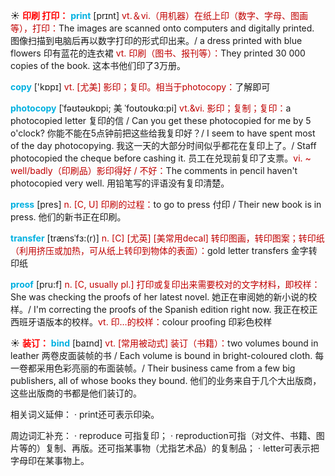 ☀ <font color="red">**印刷 打印：**</font>
<font color="sky blue">**print**</font> [prɪnt] 
<font color="#c00000">vt.＆vi.（用机器）在纸上印（数字、字母、图画等），打印：</font>The images are scanned onto computers and digitally printed. 图像扫描到电脑后再以数字打印的形式印出来。/ a dress printed with blue flowers 印有蓝花的连衣裙 <font color="#c00000">vt. 印刷（图书、报刊等）：</font>They printed 30 000 copies of the book. 这本书他们印了3万册。

<font color="sky blue">**copy**</font> ['kɒpɪ] 
<font color="#c00000">vt. [尤美] 影印；复印。相当于photocopy：</font>了解即可
           
<font color="sky blue">**photocopy**</font> [ˈfəʊtəʊkɒpi; 美 ˈfoʊtoʊkɑ:pi]
<font color="#c00000">vt.&vi. 影印；复制；复印：</font>a photocopied letter 复印的信 / Can you get these photocopied for me by 5 o'clock? 你能不能在5点钟前把这些给我复印好？/ I seem to have spent most of the day photocopying. 我这一天的大部分时间似乎都花在复印上了。/ Staff photocopied the cheque before cashing it. 员工在兑现前复印了支票。<font color="#c00000">vi. ~ well/badly（印刷品）影印得好 / 不好：</font>The comments in pencil haven't photocopied very well. 用铅笔写的评语没有复印清楚。

<font color="sky blue">**press**</font> [pres] 
<font color="#c00000">n. [C, U] 印刷的过程：</font>to go to press 付印 / Their new book is in press. 他们的新书正在印刷。
           
<font color="sky blue">**transfer**</font> [trænsˈfɜ:(r)]
<font color="#c00000">n. [C] [尤英] [美常用decal] 转印图画，转印图案；转印纸（利用挤压或加热，可从纸上转印到物体的表面）：</font>gold letter transfers 金字转印纸
            
<font color="sky blue">**proof**</font> [pru:f]
<font color="#c00000">n. [C, usually pl.] 打印或复印出来需要校对的文字材料，即校样：</font>She was checking the proofs of her latest novel. 她正在审阅她的新小说的校样。/ I'm correcting the proofs of the Spanish edition right now. 我正在校正西班牙语版本的校样。<font color="#c00000">vt. 印…的校样：</font>colour proofing 印彩色校样

☀ <font color="red">**装订：**</font>
<font color="sky blue">**bind**</font> [baɪnd]
<font color="#c00000">vt. [常用被动式] 装订（书籍）：</font>two volumes bound in leather 两卷皮面装帧的书 / Each volume is bound in bright-coloured cloth. 每一卷都采用色彩亮丽的布面装帧。/ Their business came from a few big publishers, all of whose books they bound. 他们的业务来自于几个大出版商，这些出版商的书都是他们装订的。

相关词义延伸：
· print还可表示印染。

周边词汇补充：
· reproduce 可指复印；
· reproduction可指（对文件、书籍、图片等的）复制、再版。还可指某事物（尤指艺术品）的复制品；
· letter可表示把字母印在某事物上。

